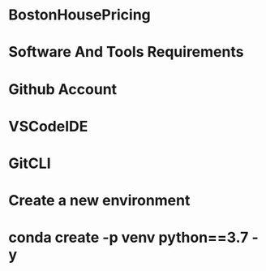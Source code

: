 # BostonHousePricing

# Software And Tools Requirements
# Github Account
# VSCodeIDE
# GitCLI

# Create a new environment
# conda create -p venv python==3.7 -y